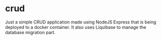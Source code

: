 # crud

Just a simple CRUD application made using NodeJS Express that is being deployed to a docker container. It also uses Liquibase to manage the database migration part. 

